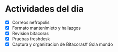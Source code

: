 #  Actividades del dia
- [x] Correos nefropolis
- [x] Formato mantenimieto y hallazgos
- [x] Revision bitacoras
- [x] Pruebas freshdesk
- [x] Captura y organizacion de Bitacoras# Gola mundo